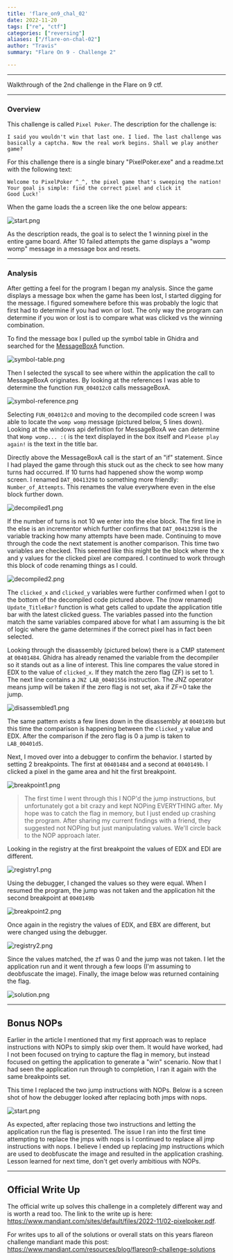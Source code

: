 ```yaml
---
title: 'flare_on9_chal_02'
date: 2022-11-20
tags: ["re", "ctf"]
categories: ["reversing"]
aliases: ["/flare-on-chal-02"]
author: "Travis"
summary: "Flare On 9 - Challenge 2"

---
```


---

Walkthrough of the 2nd challenge in the Flare on 9 ctf.

---

### Overview
This challenge is called `Pixel Poker`. The description for the challenge is: 

```
I said you wouldn't win that last one. I lied. The last challenge was basically a captcha. Now the real work begins. Shall we play another game?
```

For this challenge there is a single binary "PixelPoker.exe" and a readme.txt with the following text: 

```
Welcome to PixelPoker ^_^, the pixel game that's sweeping the nation! 
Your goal is simple: find the correct pixel and click it
Good Luck!`
```

When the game loads the a screen like the one below appears:

![start.png](images/start.png "start")

As the description reads, the goal is to select the 1 winning pixel in the entire game board. After 10 failed attempts the game displays a "womp womp" message in a message box and resets.

---
### Analysis

After getting a feel for the program I began my analysis. Since the game displays a message box when the game has been lost, I started digging for the message. I figured somewhere before this was probably the logic that first had to determine if you had won or lost. The only way the program can determine if you won or lost is to compare what was clicked vs the winning combination. 

To find the message box I pulled up the symbol table in Ghidra and searched for the [MessageBoxA](https://learn.microsoft.com/en-us/windows/win32/api/winuser/nf-winuser-messageboxa) function.

![symbol-table.png](images/symbol-table.png "symbol-table")

Then I selected the syscall to see where within the application the call to MessageBoxA originates. By looking at the references I was able to determine the function `FUN_004012c0` calls messageBoxA. 

![symbol-reference.png](images/symbol-reference.png "symbol-reference")

Selecting `FUN_004012c0` and moving to the decompiled code screen I was able to locate the `womp womp` message (pictured below, 5 lines down). Looking at the windows api definition for MessageBoxA we can determine that `Womp womp... :(` is the text displayed in the box itself and `Please play again!` is the text in the title bar.

Directly above the MessageBoxA call is the start of an "if" statement. Since I had played the game through this stuck out as the check to see how many turns had occurred. If 10 turns had happened show the womp womp screen. I renamed `DAT_00413298` to something more friendly: `Number_of_Attempts`. This renames the value everywhere even in the else block further down.

![decompiled1.png](images/decompiled1.png "decompiled1")

If the number of turns is not 10 we enter into the else block. The first line in the else is an incrementor which further confirms that `DAT_00413298` is the variable tracking how many attempts have been made. Continuing to move through the code the next statement is another comparison. This time two variables are checked. This seemed like this might be the block where the x and y values for the clicked pixel are compared. I continued to work through this block of code renaming things as I could.

![decompiled2.png](images/decompiled2.png "decompiled2")

The `clicked_x` and `clicked_y` variables were further confirmed when I got to the bottom of the decompiled code pictured above. The (now renamed) `Update_TitleBar?` function is what gets called to update the application title bar with the latest clicked guess. The variables passed into the function match the same variables compared above for what I am assuming is the bit of logic where the game determines if the correct pixel has in fact been selected.

Looking through the disassembly (pictured below) there is a CMP statement at `00401484`. Ghidra has already renamed the variable from the decompiler so it stands out as a line of interest. This line compares the value stored in EDX to the value of `clicked_x`. If they match the zero flag (ZF) is set to 1. The next line contains a `JNZ LAB_00401556` instruction. The JNZ operator means jump will be taken if the zero flag is not set, aka if ZF=0 take the jump. 

![disassembled1.png](images/disassembled1.png "disassembled1")

The same pattern exists a few lines down in the disassembly at `0040149b` but this time the comparison is happening between the `clicked_y` value and EDX. After the comparison if the zero flag is 0 a jump is taken to `LAB_00401d5`. 

Next, I moved over into a debugger to confirm the behavior. I started by setting 2 breakpoints. The first at `00401484` and a second at `0040149b`. I clicked a pixel in the game area and hit the first breakpoint. 

![breakpoint1.png](images/breakpoint1.png "breakpoint1")

> The first time I went through this I NOP'd the jump instructions, but unfortunately got a bit crazy and kept NOPing EVERYTHING after. My hope was to catch the flag in memory, but I just ended up crashing the program. After sharing my current findings with a friend, they suggested not NOPing but just manipulating values. We'll circle back to the NOP approach later. 

Looking in the registry at the first breakpoint the values of EDX and EDI are different.

![registry1.png](images/registry1.png "registry1")

Using the debugger, I changed the values so they were equal. When I resumed the program, the jump was not taken and the application hit the second breakpoint at `0040149b`

![breakpoint2.png](images/breakpoint2.png "breakpoint2")

Once again in the registry the values of EDX, and EBX are different, but were changed using the debugger.

![registry2.png](images/registry2.png "registry2")

Since the values matched, the zf was 0 and the jump was not taken. I let the application run and it went through a few loops (I'm assuming to deobfuscate the image). Finally, the image below was returned containing the flag.

![solution.png](images/solution.png "solution")

---

## Bonus NOPs

Earlier in the article I mentioned that my first approach was to replace instructions with NOPs to simply skip over them. It would have worked, had I not been focused on trying to capture the flag in memory, but instead focused on getting the application to generate a "win" scenario. Now that I had seen the application run through to completion, I ran it again with the same breakpoints set.

This time I replaced the two jump instructions with NOPs. Below is a screen shot of how the debugger looked after replacing both jmps with nops.

![start.png](images/nop.png "start")

As expected, after replacing those two instructions and letting the application run the flag is presented. The issue I ran into the first time attempting to replace the jmps with nops is I continued to replace all jmp instructions with nops. I believe I ended up replacing jmp instructions which are used to deobfuscate the image and resulted in the application crashing. Lesson learned for next time, don't get overly ambitious with NOPs.

---

## Official Write Up

The official write up solves this challenge in a completely different way and is worth a read too. The link to the write up is here: https://www.mandiant.com/sites/default/files/2022-11/02-pixelpoker.pdf.

For writes ups to all of the solutions or overall stats on this years flareon challenge mandiant made this post: https://www.mandiant.com/resources/blog/flareon9-challenge-solutions